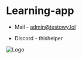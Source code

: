# Learning-app

- Mail - admin@testowy.lol

- Discord - thishelper

![Logo](http://nurkowydyziu.ct8.pl/lgapp.png)
